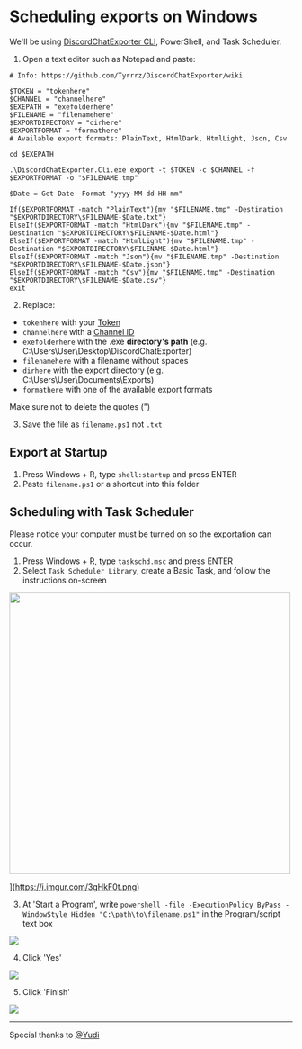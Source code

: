# Scheduling exports on Windows

We'll be using [DiscordChatExporter CLI](https://github.com/Tyrrrz/DiscordChatExporter/releases/latest), PowerShell, and Task Scheduler.

1. Open a text editor such as Notepad and paste:

```console
# Info: https://github.com/Tyrrrz/DiscordChatExporter/wiki

$TOKEN = "tokenhere"
$CHANNEL = "channelhere"
$EXEPATH = "exefolderhere"
$FILENAME = "filenamehere"
$EXPORTDIRECTORY = "dirhere"
$EXPORTFORMAT = "formathere"
# Available export formats: PlainText, HtmlDark, HtmlLight, Json, Csv

cd $EXEPATH

.\DiscordChatExporter.Cli.exe export -t $TOKEN -c $CHANNEL -f $EXPORTFORMAT -o "$FILENAME.tmp"

$Date = Get-Date -Format "yyyy-MM-dd-HH-mm"

If($EXPORTFORMAT -match "PlainText"){mv "$FILENAME.tmp" -Destination "$EXPORTDIRECTORY\$FILENAME-$Date.txt"}
ElseIf($EXPORTFORMAT -match "HtmlDark"){mv "$FILENAME.tmp" -Destination "$EXPORTDIRECTORY\$FILENAME-$Date.html"}
ElseIf($EXPORTFORMAT -match "HtmlLight"){mv "$FILENAME.tmp" -Destination "$EXPORTDIRECTORY\$FILENAME-$Date.html"}
ElseIf($EXPORTFORMAT -match "Json"){mv "$FILENAME.tmp" -Destination "$EXPORTDIRECTORY\$FILENAME-$Date.json"}
ElseIf($EXPORTFORMAT -match "Csv"){mv "$FILENAME.tmp" -Destination "$EXPORTDIRECTORY\$FILENAME-$Date.csv"}
exit
```

2. Replace:

- `tokenhere` with your [Token](https://github.com/Tyrrrz/DiscordChatExporter/blob/master/.docs/Token-and-IDs.md)
- `channelhere` with a [Channel ID](https://github.com/Tyrrrz/DiscordChatExporter/blob/master/.docs/Token-and-IDs.md)
- `exefolderhere` with the .exe **directory's path** (e.g. C:\Users\User\Desktop\DiscordChatExporter)
- `filenamehere` with a filename without spaces
- `dirhere` with the export directory (e.g. C:\Users\User\Documents\Exports)
- `formathere` with one of the available export formats

Make sure not to delete the quotes (")

3. Save the file as `filename.ps1` not `.txt`

## Export at Startup

1. Press Windows + R, type `shell:startup` and press ENTER
2. Paste `filename.ps1` or a shortcut into this folder

## Scheduling with Task Scheduler

Please notice your computer must be turned on so the exportation can occur.

1. Press Windows + R, type `taskschd.msc` and press ENTER
2. Select `Task Scheduler Library`, create a Basic Task, and follow the instructions on-screen

<img src="https://i.imgur.com/MHRVGDi.png" height="500"/>

[](https://i.imgur.com/m2DKhA8.png) ](https://i.imgur.com/3gHkF0t.png)

3. At 'Start a Program', write `powershell -file -ExecutionPolicy ByPass -WindowStyle Hidden "C:\path\to\filename.ps1"` in the Program/script text box

![](https://i.imgur.com/FGtWRod.png)

4. Click 'Yes'

![](https://i.imgur.com/DuaRBt3.png)

5. Click 'Finish'

![](https://i.imgur.com/LHgXp9Q.png)

---

Special thanks to [@Yudi](https://github.com/Yudi)
